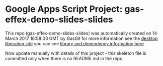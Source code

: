 # Google Apps Script Project: gas-effex-demo-slides-slides
This repo (gas-effex-demo-slides-slides) was automatically created on 14 March 2017 16:58:03 GMT by GasGit
for more information see the [desktop liberation site](https://ramblings.mcpher.com/drive-sdk-and-github/getting-your-apps-scripts-to-github/ "desktop liberation")
you can see [library and dependency information here](dependencies.md)

Now update manually with details of this project - this skeleton file is committed only when there is no README.md in the repo.
